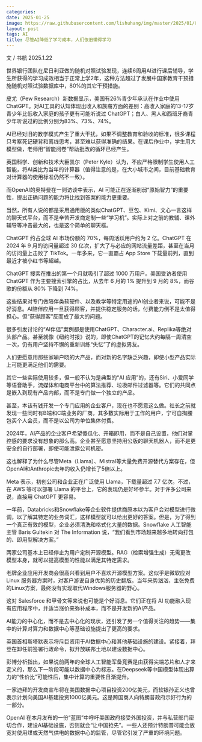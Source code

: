 ```yaml
---
categories: 
date: 2025-01-25
image: https://raw.githubusercontent.com/lishuhang/img/master/2025/01/0118-d.jpg
layout: post
tags: AI
title: 尽管AI降低了学习成本，人们依旧懒得学习
---
```


文 / 书航 2025.1.22  

世界银行团队在尼日利亚做的随机对照试验发现，连续6周用AI进行课后辅导，学生所获得的学习成效相当于正常上学2年，这种方法超过了发展中国家教育干预措施随机对照试验数据库中，80%的其它干预措施。  

皮尤（Pew Research）新数据显示，美国有26%青少年承认在作业中使用ChatGPT。对AI工具的认知体现出收入和族裔方面的差别：高收入家庭的13-17岁青少年比低收入家庭的孩子更有可能听说过 ChatGPT；白人、黑人和西班牙裔青少年听说过的比例分别为83%、73%、74%。  

AI已经对旧的教学模式产生了重大干扰，如果不调整教育和验收的标准，很多课程只考察死记硬背和离线思考，甚至难以获得准确的结果。在课后作业中，学生用大模型做，老师用“智能阅卷”帮助批改的循环已经产生。  

英国科学、创新和技术大臣凯尔（Peter Kyle）认为，不应严格限制学生使用人工智能，将AI类比为当年的计算器（值得注意的是，在大小城市之间，目前基础教育对计算器的使用标准仍然不一致）。  

而OpenAI的奥特曼在一则访谈中表示，AI 可能正在逐渐削弱“原始智力”的重要性，提出正确问题的能力将比找到答案的能力更重要。  

当然，所有人说的都是采用通用版的类似ChatGPT、豆包、Kimi、文心一言这样的聊天式平台，而不是辛苦开发商定制一些“学习机”。实际上对之前的教辅、课外辅导等冲击最大的，也是这个简单的聊天框。  

ChatGPT 约占全球 AI 市场份额的 70%，每周活跃用户约为 2 亿。ChatGPT 在 2024 年 9 月的访问量超过 30 亿次，扩大了与必应的网站流量差距，甚至在当月的访问量上击败了 TikTok。一年多来，它一直霸占 App Store 下载量前列，直到最近才被小红书等超越。  

ChatGPT 搜索在推出的第一个月就吸引了超过 1000 万用户。美国受访者使用 ChatGPT 作为主要搜索引擎的占比，从去年 6 月的 1% 提升到 9 月的 8%，而谷歌的份额从 80% 下降到 74%。  

这些结果对专门做陪伴类软硬件、以及教学等特定用途的AI创业者来说，可能不是好消息。AI陪伴应用一旦获得顾客，并提供稳定服务的话，付费能力倒不是太值得担心。但“获得顾客”反而成了最大的问题。  

很多引发讨论的“AI伴侣”案例都是使用ChatGPT、Character.ai、Replika等绝对头部产品。甚至就像《纽约时报》说的，即使ChatGPT的记忆大约每隔一周清空一次，仍有用户坚持不懈的重新训练“失忆”了的虚拟男友。  

人们更愿意用那些家喻户晓的大产品，而对新的名字缺乏兴趣，即使小型产品实际上可能更满足他们的需要。  

其它一些实际使用较多，但一般不认为是典型的“AI 应用”的，还有Siri、小爱同学等语音助手，流媒体和电商平台中的算法推荐、垃圾邮件过滤器等。它们的共同点是嵌入到现有产品内部，而不是专门做一个独立的产品。  

甚至，本该有钱开发一个专门应用的企业客户，现在也不愿意这么做。社长之前就发现一些同时有B端和C端业务的厂商，其多数实际用于工作的用户，宁可自掏腰包买个人会员，而不是以公司为单位集体付费。  

2024年，AI产品的企业客户希望傻瓜化、开箱即用，而不是自己设置，他们对掌控感的要求没有想象的那么高。企业甚至愿意坚持用公版的聊天机器人，而不是更安全的自行部署，即使可能泄露公司机密。  

这也解释了为什么尽管Meta（Llama）、Mistral等大量免费开源替代方案存在，但OpenAI和Anthropic去年的收入仍增长了5倍以上。  

Meta 表示，初创公司和企业正在广泛使用 Llama，下载量超过 7.7 亿次。不过，在 AWS 等可以部署 Llama 的平台上，它的表现仍是好坏参半。对于许多公司来说，直接用 ChatGPT 更容易。  

一年前，Databricks和Snowflake等企业软件提供商原本以为客户会对模型进行微调，以了解其特定的业务词汇，这样模型就可以给出更好的答案。但是，为了得到一个真正有效的模型，企业必须清洗和格式化大量的数据。Snowflake 人工智能主管 Baris Gultekin 对 The Information 说，“我们看到市场越来越多地转向打包的、即用型解决方案。”  

两家公司基本上已经停止为用户定制开源模型。RAG（检索增强生成）无需更改模型本身，就可以提高模型的性能以满足其特定需求。  

老牌企业应用开发商会很高兴看到用户不喜欢开源模型方案。这似乎是微软应对 Linux 服务器方案时，对客户游说自身优势的历史翻版。当年来势汹汹，主张免费的Linux方案，最终没有实现取代Windows服务器的野心。  

这对 Salesforce 和甲骨文等来说也可能是个好消息。它们正在将 AI 功能融入现有应用程序中，并适当涨价来弥补成本，而不是开发新的AI产品。  

AI能力的中心化，而不是去中心化的现状，还引发了另一个值得关注的趋势——集中的计算对算力和数据中心等基础设施提出了更高的要求。  

英国首相斯塔默表示将斥巨资用于AI数据中心和其他基础设施的建设。紧接着，拜登在卸任前签署行政命令，拟开放联邦土地以建设数据中心。  

彭博分析指出，如果说前两年的全球人工智能军备竞赛是由获得尖端芯片和人才来定义的，那么下一阶段可能以数据中心为标志。在Deepseek等中国模型体现出算力的“性价比”可能性后，集中计算的重要性日渐提升。  

一家迪拜的开发商宣布将在美国数据中心项目投资200亿美元，而软银孙正义也曾表示计划向美国AI基建投资1000亿美元。这是跨国商人向特朗普政府示好行为的一部分。  

OpenAI 在本月发布的一份“蓝图”中呼吁美国政府接受外国投资，并与私营部门密切合作，建设AI基础设施，否则就会“让中国抢先”。一些人还预计特朗普可能会放宽对使用煤或天然气供电的数据中心的监管，尽管它引发了严重的环境问题。